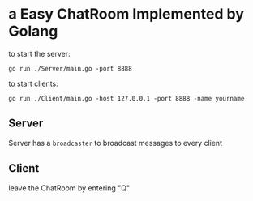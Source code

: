 # a Easy ChatRoom Implemented by Golang
to start the server:
```shell
go run ./Server/main.go -port 8888
```
to start clients:
```shell
go run ./Client/main.go -host 127.0.0.1 -port 8888 -name yourname
```

## Server
Server has a `broadcaster` to broadcast messages to every client

## Client
leave the ChatRoom by entering "Q"